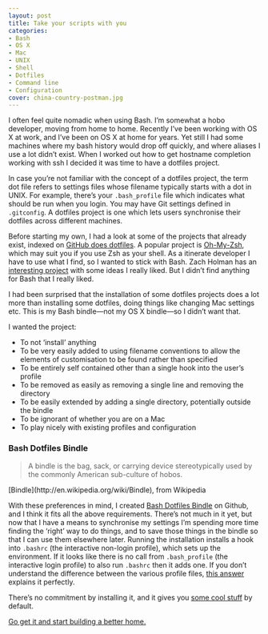 ```yaml
---
layout: post
title: Take your scripts with you
categories:
- Bash
- OS X
- Mac
- UNIX
- Shell
- Dotfiles
- Command line
- Configuration
cover: china-country-postman.jpg
---
```


I often feel quite nomadic when using Bash. I’m somewhat a hobo developer, moving from home to home. Recently I’ve been working with OS X at work, and I’ve been on OS X at home for years. Yet still I had some machines where my bash history would drop off quickly, and where aliases I use a lot didn’t exist. When I worked out how to get hostname completion working with ssh I decided it was time to have a dotfiles project.

In case you’re not familiar with the concept of a dotfiles project, the term dot file refers to settings files whose filename typically starts with a dot in UNIX. For example, there’s your `.bash_profile` file which indicates what should be run when you login. You may have Git settings defined in `.gitconfig`. A dotfiles project is one which lets users synchronise their dotfiles across different machines.

Before starting my own, I had a look at some of the projects that already exist, indexed on [GitHub does dotfiles](http://dotfiles.github.io/). A popular project is [Oh-My-Zsh](http://ohmyz.sh/), which may suit you if you use Zsh as your shell. As a itinerate developer I have to use what I find, so I wanted to stick with Bash. Zach Holman has an [interesting project](http://zachholman.com/2010/08/dotfiles-are-meant-to-be-forked/) with some ideas I really liked. But I didn’t find anything for Bash that I really liked.

I had been surprised that the installation of some dotfiles projects does a lot more than installing some dotfiles, doing things like changing Mac settings etc. This is my Bash bindle—not my OS X bindle—so I didn’t want that.

I wanted the project:

- To not ‘install’ anything
- To be very easily added to using filename conventions to allow the elements of customisation to be found rather than specified
- To be entirely self contained other than a single hook into the user’s profile
- To be removed as easily as removing a single line and removing the directory
- To be easily extended by adding a single directory, potentially outside the bindle
- To be ignorant of whether you are on a Mac
- To play nicely with existing profiles and configuration

### Bash Dotfiles Bindle

<blockquote cite="http://en.wikipedia.org/wiki/Bindle">
A bindle is the bag, sack, or carrying device stereotypically used by the commonly American sub-culture of hobos.
</blockquote>
[Bindle](http://en.wikipedia.org/wiki/Bindle), from Wikipedia

With these preferences in mind, I created [Bash Dotfiles Bindle](https://github.com/mrmanc/bash-dotfiles-bindle) on Github, and I think it fits all the above requirements. There’s not much in it yet, but now that I have a means to synchronise my settings I’m spending more time finding the ‘right’ way to do things, and to save those things in the bindle so that I can use them elsewhere later. Running the installation installs a hook into `.bashrc` (the interactive non-login profile), which sets up the environment. If it looks like there is no call from `.bash_profile` (the interactive login profile) to also run `.bashrc` then it adds one. If you don’t understand the difference between the various profile files, [this answer](http://stackoverflow.com/questions/415403/whats-the-difference-between-bashrc-bash-profile-and-environment#answer-415444) explains it perfectly.

There’s no commitment by installing it, and it gives you [some cool stuff](https://github.com/mrmanc/bash-dotfiles-bindle#features) by default.

[Go get it and start building a better home.](https://github.com/mrmanc/bash-dotfiles-bindle)
